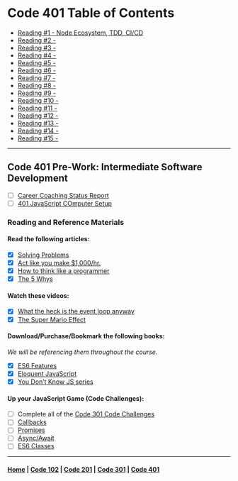 # Code 401 Table of Contents

-   [Reading #1 - Node Ecosystem, TDD, CI/CD](401/401_1.md)
-   [Reading #2 - ](401/401_2.md)
-   [Reading #3 - ](401/401_3.md)
-   [Reading #4 - ](401/401_4.md)
-   [Reading #5 - ](401/401_5.md)
-   [Reading #6 - ](401/401_6.md)
-   [Reading #7 - ](401/401_7.md)
-   [Reading #8 - ](401/401_8.md)
-   [Reading #9 - ](401/401_9.md)
-   [Reading #10 - ](401/401_10.md)
-   [Reading #11 - ](401/401_11.md)
-   [Reading #12 - ](401/401_12.md)
-   [Reading #13 - ](401/401_13.md)
-   [Reading #14 - ](401/401_14.md)
-   [Reading #15 - ](401/401_15.md)

---

## Code 401 Pre-Work: Intermediate Software Development

-   [ ] [Career Coaching Status Report](https://codefellows.github.io/common_curriculum/career_coaching/401/prework/status-report)
-   [ ] [401 JavaScript COmputer Setup](https://codefellows.github.io/setup-guide/code-401-javascript/)

### Reading and Reference Materials

#### Read the following articles:

-   [x] [Solving Problems](https://simpleprogrammer.com/solving-problems-breaking-it-down/)
-   [x] [Act like you make $1,000/hr.](https://medium.com/swlh/pretend-your-time-is-worth-1-000-hour-and-youll-become-100x-more-productive-f04628bb3e6d)
-   [x] [How to think like a programmer](https://medium.freecodecamp.org/how-to-think-like-a-programmer-lessons-in-problem-solving-d1d8bf1de7d2)
-   [x] [The 5 Whys](https://www.mindtools.com/pages/article/newTMC_5W.htm)

#### Watch these videos:

-   [x] [What the heck is the event loop anyway](https://www.youtube.com/watch?v=8aGhZQkoFbQ)
-   [x] [The Super Mario Effect](https://www.youtube.com/watch?v=9vJRopau0g0)

#### Download/Purchase/Bookmark the following books:

_We will be referencing them throughout the course._

-   [x] [ES6 Features](http://es6-features.org/)
-   [x] [Eloquent JavaScript](http://eloquentjavascript.net/)
-   [x] [You Don’t Know JS series](https://github.com/getify/You-Dont-Know-JS)

#### Up your JavaScript Game (Code Challenges):

-   [ ] Complete all of the [Code 301 Code Challenges](https://codefellows.github.io/code-401-javascript-guide/curriculum/prework/301-code-challenges.html)
-   [ ] [Callbacks](https://codefellows.github.io/code-401-javascript-guide/curriculum/prework/callbacks)
-   [ ] [Promises](https://codefellows.github.io/code-401-javascript-guide/curriculum/prework/promises)
-   [ ] [Async/Await](https://codefellows.github.io/code-401-javascript-guide/curriculum/prework/async-await)
-   [ ] [ES6 Classes](https://codefellows.github.io/code-401-javascript-guide/curriculum/prework/classes)

---

#### [Home](README.md) | [Code 102](102main.md) | [Code 201](201main.md) | [Code 301](301main.md) | [Code 401](401main.md)
